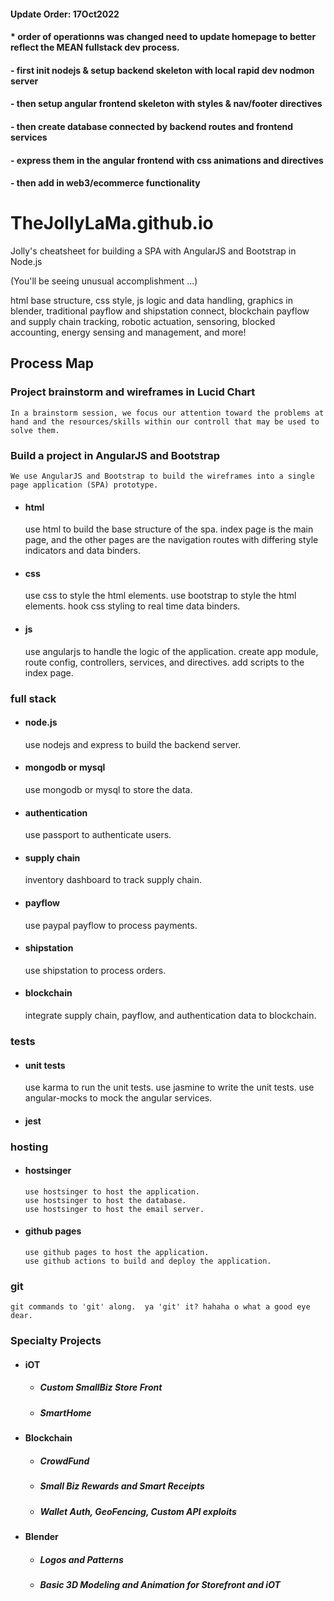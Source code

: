 #### Update Order: 17Oct2022
#### * order of operationns was changed need to update homepage to better reflect the MEAN fullstack dev process.
####      - first init nodejs & setup backend skeleton with local rapid dev nodmon server
####      - then setup angular frontend skeleton with styles & nav/footer directives
####      - then create database connected by backend routes and frontend services
####        - express them in the angular frontend with css animations and directives
####      - then add in web3/ecommerce functionality
# TheJollyLaMa.github.io

Jolly's cheatsheet for building a SPA with AngularJS and Bootstrap in Node.js 

(You'll be seeing unusual accomplishment ...)

html base structure, css style, js logic and data handling, graphics in blender, traditional payflow and shipstation connect, blockchain payflow and supply chain tracking, robotic actuation, sensoring, blocked accounting, energy sensing and management, and more!


## Process Map

### Project brainstorm and wireframes in Lucid Chart
    In a brainstorm session, we focus our attention toward the problems at hand and the resources/skills within our controll that may be used to solve them. 
### Build a project in AngularJS and Bootstrap
    We use AngularJS and Bootstrap to build the wireframes into a single page application (SPA) prototype. 
  - #### html
    use html to build the base structure of the spa.
    index page is the main page, and the other pages are the navigation routes with differing style indicators and data binders.
  - #### css
    use css to style the html elements.
    use bootstrap to style the html elements.
    hook css styling to real time data binders.
  - #### js
    use angularjs to handle the logic of the application. create app module, route config, controllers, services, and directives.
    add scripts to the index page.

### full stack
  - #### node.js
    use nodejs and express to build the backend server.
  - #### mongodb or mysql
    use mongodb or mysql to store the data.
  - #### authentication
    use passport to authenticate users.
  - #### supply chain
    inventory dashboard to track supply chain.
  - #### payflow
    use paypal payflow to process payments.
  - #### shipstation
    use shipstation to process orders.
  - #### blockchain
    integrate supply chain, payflow, and authentication data to blockchain. 

### tests
  - #### unit tests
      use karma to run the unit tests.
      use jasmine to write the unit tests.
      use angular-mocks to mock the angular services.
  - #### jest

### hosting
  - #### hostsinger
        use hostsinger to host the application.
        use hostsinger to host the database.
        use hostsinger to host the email server.
  - #### github pages
        use github pages to host the application.
        use github actions to build and deploy the application.    

### git
    git commands to 'git' along.  ya 'git' it? hahaha o what a good eye dear.

### Specialty Projects
  - #### iOT
    - ##### Custom SmallBiz Store Front
    - ##### SmartHome
  - #### Blockchain
    - ##### CrowdFund
    - ##### Small Biz Rewards and Smart Receipts
    - ##### Wallet Auth, GeoFencing, Custom API exploits
  - #### Blender
    - ##### Logos and Patterns
    - ##### Basic 3D Modeling and Animation for Storefront and iOT
